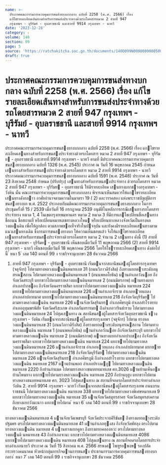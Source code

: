 ```yaml
---
name: >-
  ประกาศคณะกรรมการควบคุมการขนส่งทางบกกลาง ฉบับที่ 2258 (พ.ศ. 2566) เรื่อง
  แก้ไขรายละเอียดเส้นทางสำหรับการขนส่งประจำทางด้วยรถโดยสารหมวด 2 สายที่ 947
  กรุงเทพฯ - บุรีรัมย์ - อุบลราชธานี และสายที่ 9914 กรุงเทพฯ - นาทวี
date: '2023-12-28'
category: ง
volume: 140
section: 99
page: 5
source: 'https://ratchakitcha.soc.go.th/documents/140D099N0000000000500.pdf'
draft: true
---
```


# ประกาศคณะกรรมการควบคุมการขนส่งทางบกกลาง ฉบับที่ 2258 (พ.ศ. 2566) เรื่อง แก้ไขรายละเอียดเส้นทางสำหรับการขนส่งประจำทางด้วยรถโดยสารหมวด 2 สายที่ 947 กรุงเทพฯ - บุรีรัมย์ - อุบลราชธานี และสายที่ 9914 กรุงเทพฯ - นาทวี

ประกาศคณะกรรมการควบคุมการขนสงทางบกกลาง ฉบับที่ 2258 (พ.ศ. 2566) เรื่อง แกไขรายละเอียดเสนทางสําหรับการขนสงประจําทางด้วยรถโดยสาร หมวด 2 สายที่ 947 กรุงเทพฯ - บุรีรัมย - อุบลราชธานี และสายที่ 9914 กรุงเทพฯ - นาทวี ตามที่ มีประกาศคณะกรรมการควบคุมการขนสงทางบกกลาง ฉบับที่ 1326 (พ.ศ. 2545) ประกาศ ณ วันที่ 16 พฤษภาคม 2545 กําหนดเสนทางสําหรับการขนสงประจําทางด้วยรถโดยสาร หมวด 2 สายที่ 9914 กรุงเทพฯ - นาทวี ประกาศคณะกรรมการควบคุมการขนสงทางบกกลาง ฉบับที่ 1591 (พ.ศ. 2548) ประกาศ ณ วันที่ 23 สิงหาคม 2548 กําหนด (ปรับปรุง) เสนทางสําหรับการขนสงประจําทาง ด้วยรถโดยสาร หมวด 2 สายที่ 947 กรุงเทพฯ - บุรีรัมย - อุบลราชธานี ให้มีรายละเอียด เสนทางแยกชวงกรุงเทพฯ - วังหิน นั้น คณะกรรมการควบคุมการขนสงทางบกกลาง พิจารณาเห็นสมควรให้แกไขรายละเอียด เสนทางดังกลาว อาศัยอํานาจตามความในมาตรา 19 ( 2) และวรรคสอง แห่งพระราชบัญญัติการขนสงทางบก พ.ศ. 2522 ประกอบกับมติคณะกรรมการควบคุมการขนสงทางบกกลาง ในการประชุมครั้งที่ 15 / 2539 เมื่อวันที่ 16 กรกฎาคม 2539 อนุมัติในหลักการกรณีเสนทางรถโดยสารประจําทาง หมวด 1, 4 ในเขตกรุงเทพมหานคร หมวด 2 หมวด 3 ที่มีการแกไขเปลี่ยนชื่อเสนทาง ชื่อถนน ชื่อสถานที่ หรือเปลี่ยนหมายเลขทางหลวงใหม หรือเปลี่ยนทางหลวงจังหวัดเป็นทางหลวงแผนดิน เพื่อให้ถูกต้อง ตามสภาพขอเท็จจริงในปจจุบัน และยังคงมีรายละเอียดเสนทางตามแนวเสนทางเดิม ซึ่งกรมการขนสงทางบก ให้ความเห็นชอบแล้ว จึงให้แกไขรายละเอียดเสนทางสําหรับการขนสงประจําทางด้วยรถโดยสาร หมวด 2 จํานวน 2 เสนทาง ดังนี้ (1) สายที่ 947 กรุงเทพฯ - บุรีรัมย - อุบลราชธานี เห็นชอบเมื่อวันที่ 11 พฤษภาคม 2566 (2) สายที่ 9914 กรุงเทพฯ - นาทวี เห็นชอบเมื่อวันที่ 18 พฤษภาคม 2566 โดยให้ใชรายละเอียดเสนทาง ดังต่อไปนี้ ้ หนา 5 ่ เลม 140 ตอนที่ 99 ง ราชกิจจานุเบกษา 28 ธันวาคม 2566

1. สายที่ 947 กรุงเทพฯ - บุรีรัมย - อุบลราชธานี เริ่มตนจากสถานีขนสงผู้โดยสารกรุงเทพฯ (จตุจักร) ไปตามทางหลวงแผนดินหมายเลข 31 (ถนนวิภาวดีรังสิต) ถึงทางแยกตางระดับอนุสรณสถาน ไปตามทางหลวงแผนดินหมายเลข 1 (ถนนพหลโยธิน) ผานอําเภอวังนอย ถึงจังหวัดสระบุรี แยกขวาไปตามทางหลวงแผนดินหมายเลข 2 (ถนนมิตรภาพ) ผานทางแยกอําเภอปากชอง ถึงจังหวัดนครราชสีมา แยกขวาไปตามทางหลวงแผนดิน หมายเลข 224 แยกซายไปตามทางหลวงแผนดินหมายเลข 226 ผานอําเภอจักราช อําเภอหวยแถลง อําเภอลําปลายมาศ แยกซายไปตามทางหลวงแผนดินหมายเลข 218 ถึงจังหวัดบุรีรัมย ไปตามทางหลวงแผนดิน หมายเลข 226 ผานจังหวัดสุรินทร อําเภอศีขรภูมิ อําเภอสําโรงทาบ อําเภออุทุมพรพิสัย จังหวัดศรีสะเกษ อําเภอกันทรารมย ถึงอําเภอวารินชําราบ ไปตามทางหลวงแผนดินหมายเลข 24 ไปสุดเสนทาง ณ สถานีขนสงผู้โดยสารจังหวัดอุบลราชธานี ชวงกรุงเทพฯ - วังหิน เริ่มตนจากสถานีขนสงผู้โดยสารกรุงเทพฯ (จตุจักร) ไปตาม ทางหลวงแผนดินหมายเลข 31 (ถนนวิภาวดีรังสิต) ถึงทางแยกตางระดับอนุสรณสถาน ไปตามทางหลวงแผนดิน หมายเลข 1 (ถนนพหลโยธิน) ผานอําเภอวังนอย ถึงจังหวัดสระบุรี แยกขวาไปตามทางหลวงแผนดิน หมายเลข 2 (ถนนมิตรภาพ) ผานทางแยกอําเภอปากชอง ถึงจังหวัดนครราชสีมา แยกขวาไปตามทางหลวงแผนดิน หมายเลข 224 แยกซายไปตามทางหลวงแผนดินหมายเลข 226 ผานอําเภอจักราช อําเภอหวยแถลง อําเภอลําปลายมาศ แยกซายไปตามทางหลวงแผนดินหมายเลข 218 ถึงจังหวัดบุรีรัมย ไปตามทางหลวงแผนดิน หมายเลข 226 ผานจังหวัดสุรินทร อําเภอศีขรภูมิ ถึงอําเภอสําโรงทาบ แยกขวาไปตามทางหลวงแผนดิน หมายเลข 2167 ผานบ้านพอก อําเภอปรางคกู ไปตามทางหลวงแผนดินหมายเลข 2220 ถึงบ้านกําแมด ไปตามทางหลวงชนบทหมายเลข ศก.3026 ผานบ้านเห็นอม บ้านโพนยาง แยกซายไปตามทางหลวงแผนดิน หมายเลข 220 ถึงบ้านบุสูง แยกขวาไปตามทางหลวงชนบทหมายเลข ศก. 3023 ไปสุดเสนทาง ณ สถานที่จอดรถโดยสารประจําทางอําเภอวังหิน 2. สายที่ 9914 กรุงเทพฯ - นาทวี เริ่มตนจากสถานีขนสงผู้โดยสารกรุงเทพ ถนนบรมราชชนนี ไปตามทางหลวงแผนดิน หมายเลข 338 แยกซายไปตามทางหลวงพิเศษหมายเลข 9 แยกขวาไปตามทางหลวงแผนดิน หมายเลข 35 ผานจังหวัดสมุทรสาคร จังหวัดสมุทรสงคราม ถึงทางแยกวังมะนาว แยกซายไปตาม ้ หนา 6 ่ เลม 140 ตอนที่ 99 ง ราชกิจจานุเบกษา 28 ธันวาคม 2566

ทางหลวงแผนดินหมายเลข 4 ผานจังหวัดเพชรบุรี จังหวัดประจวบคีรีขันธ ถึงทางแยกตางระดับปฐมพร ตรงไปตามทางหลวงแผนดินหมายเลข 41 ผานอําเภอทุงสง ถึงจังหวัดพัทลุง ตรงไปตามทางหลวงแผนดิน หมายเลข 4 ผานทางแยกคูหา ถึงทางแยกคลองหวะ ตรงไปตามทางหลวงแผนดิ นหมายเลข 43 ถึงอําเภอจะนะ แยกขวาไปตามทางหลวงแผนดินหมายเลข 4086 แยกซายไปตามทางหลวงแผนดิน หมายเลข 408 ไปสุดเสนทาง ณ สถานที่จอดรถโดยสารประจําทางอําเภอนาทวี ประกาศ ณ วันที่ 15 สิงหาคม พ.ศ. 2566 สรพงศ ไพฑูรยพงษ รองปลัดกระทรวงคมนาคม หัวหน้ากลุ่มภารกิจดานการขนสง ประธานกรรมการควบคุมการขนสงทางบกกลาง ้ หนา 7 ่ เลม 140 ตอนที่ 99 ง ราชกิจจานุเบกษา 28 ธันวาคม 2566
